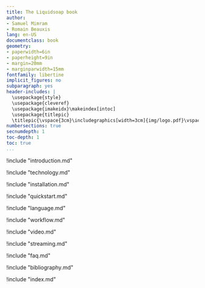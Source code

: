 ```yaml
---
title: The Liquidsoap book
author:
- Samuel Mimram
- Romain Beauxis
lang: en-US
documentclass: book
geometry:
- paperwidth=6in
- paperheight=9in
- margin=20mm
- marginparwidth=15mm
fontfamily: libertine
implicit_figures: no
subparagraph: yes
header-includes: |
  \usepackage{style}
  \usepackage{cleveref}
  \usepackage{imakeidx}\makeindex[intoc]
  \usepackage{titlepic}
  \titlepic{\vspace{3cm}\includegraphics[width=3cm]{img/logo.pdf}\vspace{-3cm}}
numbersections: true
secnumdepth: 1
toc-depth: 1
toc: true
...
```

!include "introduction.md"

!include "technology.md"

!include "installation.md"

!include "quickstart.md"

!include "language.md"

!include "workflow.md"

!include "video.md"

!include "streaming.md"

!include "faq.md"

!include "bibliography.md"

!include "index.md"
